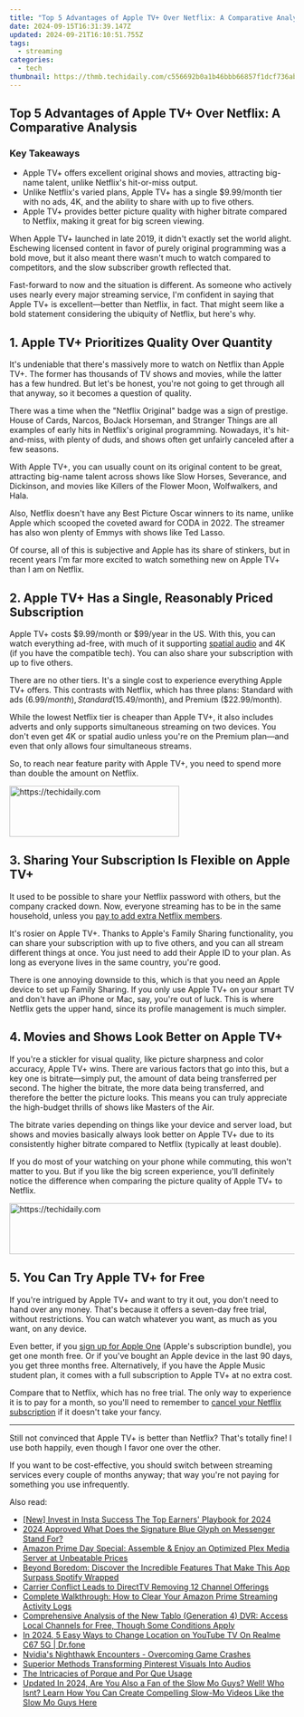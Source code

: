 ```yaml
---
title: "Top 5 Advantages of Apple TV+ Over Netflix: A Comparative Analysis"
date: 2024-09-15T16:31:39.147Z
updated: 2024-09-21T16:10:51.755Z
tags:
  - streaming
categories:
  - tech
thumbnail: https://thmb.techidaily.com/c556692b0a1b46bbb66857f1dcf736ab986ca8922706ba1c8b71876c558f69f9.jpg
---
```


## Top 5 Advantages of Apple TV+ Over Netflix: A Comparative Analysis

### Key Takeaways

* Apple TV+ offers excellent original shows and movies, attracting big-name talent, unlike Netflix's hit-or-miss output.
* Unlike Netflix's varied plans, Apple TV+ has a single $9.99/month tier with no ads, 4K, and the ability to share with up to five others.
* Apple TV+ provides better picture quality with higher bitrate compared to Netflix, making it great for big screen viewing.

 When Apple TV+ launched in late 2019, it didn't exactly set the world alight. Eschewing licensed content in favor of purely original programming was a bold move, but it also meant there wasn't much to watch compared to competitors, and the slow subscriber growth reflected that.

 Fast-forward to now and the situation is different. As someone who actively uses nearly every major streaming service, I'm confident in saying that Apple TV+ is excellent—better than Netflix, in fact. That might seem like a bold statement considering the ubiquity of Netflix, but here's why.

##  1\. Apple TV+ Prioritizes Quality Over Quantity

 It's undeniable that there's massively more to watch on Netflix than Apple TV+. The former has thousands of TV shows and movies, while the latter has a few hundred. But let's be honest, you're not going to get through all that anyway, so it becomes a question of quality.

 There was a time when the "Netflix Original" badge was a sign of prestige. House of Cards, Narcos, BoJack Horseman, and Stranger Things are all examples of early hits in Netflix's original programming. Nowadays, it's hit-and-miss, with plenty of duds, and shows often get unfairly canceled after a few seasons.

 With Apple TV+, you can usually count on its original content to be great, attracting big-name talent across shows like Slow Horses, Severance, and Dickinson, and movies like Killers of the Flower Moon, Wolfwalkers, and Hala.

 Also, Netflix doesn't have any Best Picture Oscar winners to its name, unlike Apple which scooped the coveted award for CODA in 2022\. The streamer has also won plenty of Emmys with shows like Ted Lasso.

 Of course, all of this is subjective and Apple has its share of stinkers, but in recent years I'm far more excited to watch something new on Apple TV+ than I am on Netflix.

##  2\. Apple TV+ Has a Single, Reasonably Priced Subscription

 Apple TV+ costs $9.99/month or $99/year in the US. With this, you can watch everything ad-free, with much of it supporting [spatial audio](https://android-unlock.techidaily.com/in-2024-pattern-locks-are-unsafe-secure-your-samsung-galaxy-a14-5g-phone-now-with-these-tips-by-drfone-android/) and 4K (if you have the compatible tech). You can also share your subscription with up to five others.

 There are no other tiers. It's a single cost to experience everything Apple TV+ offers. This contrasts with Netflix, which has three plans: Standard with ads ($6.99/month), Standard ($15.49/month), and Premium ($22.99/month).

 While the lowest Netflix tier is cheaper than Apple TV+, it also includes adverts and only supports simultaneous streaming on two devices. You don't even get 4K or spatial audio unless you're on the Premium plan—and even that only allows four simultaneous streams.

 So, to reach near feature parity with Apple TV+, you need to spend more than double the amount on Netflix.

<!-- affiliate ads begin -->
<a href="https://aligracehair.sjv.io/c/5597632/1886044/19272" target="_top" id="1886044">
  <img src="//a.impactradius-go.com/display-ad/19272-1886044" border="0" alt="https://techidaily.com" width="300" height="90"/>
</a>
<img height="0" width="0" src="https://aligracehair.sjv.io/i/5597632/1886044/19272" style="position:absolute;visibility:hidden;" border="0" />
<!-- affiliate ads end -->

##  3\. Sharing Your Subscription Is Flexible on Apple TV+

 It used to be possible to share your Netflix password with others, but the company cracked down. Now, everyone streaming has to be in the same household, unless you [pay to add extra Netflix members](https://screen-mirroring-recording.techidaily.com/updated-2024-approved-tenfold-video-recording-tricks-on-your-windows-11-system/).

 It's rosier on Apple TV+. Thanks to Apple's Family Sharing functionality, you can share your subscription with up to five others, and you can all stream different things at once. You just need to add their Apple ID to your plan. As long as everyone lives in the same country, you're good.

 There is one annoying downside to this, which is that you need an Apple device to set up Family Sharing. If you only use Apple TV+ on your smart TV and don't have an iPhone or Mac, say, you're out of luck. This is where Netflix gets the upper hand, since its profile management is much simpler.

##  4\. Movies and Shows Look Better on Apple TV+

 If you're a stickler for visual quality, like picture sharpness and color accuracy, Apple TV+ wins. There are various factors that go into this, but a key one is bitrate—simply put, the amount of data being transferred per second. The higher the bitrate, the more data being transferred, and therefore the better the picture looks. This means you can truly appreciate the high-budget thrills of shows like Masters of the Air.

 The bitrate varies depending on things like your device and server load, but shows and movies basically always look better on Apple TV+ due to its consistently higher bitrate compared to Netflix (typically at least double).

 If you do most of your watching on your phone while commuting, this won't matter to you. But if you like the big screen experience, you'll definitely notice the difference when comparing the picture quality of Apple TV+ to Netflix.

<!-- affiliate ads begin -->
<a href="https://imp.i357552.net/c/5597632/1013424/11832" target="_top" id="1013424">
  <img src="//a.impactradius-go.com/display-ad/11832-1013424" border="0" alt="https://techidaily.com" width="728" height="90"/>
</a>
<img height="0" width="0" src="https://imp.i357552.net/i/5597632/1013424/11832" style="position:absolute;visibility:hidden;" border="0" />
<!-- affiliate ads end -->

##  5\. You Can Try Apple TV+ for Free

 If you're intrigued by Apple TV+ and want to try it out, you don't need to hand over any money. That's because it offers a seven-day free trial, without restrictions. You can watch whatever you want, as much as you want, on any device.

 Even better, if you [sign up for Apple One](https://facebook-video-recording.techidaily.com/updated-in-2024-new-download-tool-capture-fb-videos-anywhere/) (Apple's subscription bundle), you get one month free. Or if you've bought an Apple device in the last 90 days, you get three months free. Alternatively, if you have the Apple Music student plan, it comes with a full subscription to Apple TV+ at no extra cost.

 Compare that to Netflix, which has no free trial. The only way to experience it is to pay for a month, so you'll need to remember to [cancel your Netflix subscription](https://android-frp.techidaily.com/frp-hijacker-by-hagard-download-and-bypass-your-oppo-a1-5g-frp-locks-by-drfone-android/) if it doesn't take your fancy.

---

 Still not convinced that Apple TV+ is better than Netflix? That's totally fine! I use both happily, even though I favor one over the other.

 If you want to be cost-effective, you should switch between streaming services every couple of months anyway; that way you're not paying for something you use infrequently.

<ins class="adsbygoogle"
     style="display:block"
     data-ad-format="autorelaxed"
     data-ad-client="ca-pub-7571918770474297"
     data-ad-slot="1223367746"></ins>

<ins class="adsbygoogle"
     style="display:block"
     data-ad-client="ca-pub-7571918770474297"
     data-ad-slot="8358498916"
     data-ad-format="auto"
     data-full-width-responsive="true"></ins>

<span class="atpl-alsoreadstyle">Also read:</span>
<div><ul>
<li><a href="https://instagram-videos.techidaily.com/new-invest-in-insta-success-the-top-earners-playbook-for-2024/"><u>[New] Invest in Insta Success The Top Earners' Playbook for 2024</u></a></li>
<li><a href="https://facebook-video-recording.techidaily.com/2024-approved-what-does-the-signature-blue-glyph-on-messenger-stand-for/"><u>2024 Approved What Does the Signature Blue Glyph on Messenger Stand For?</u></a></li>
<li><a href="https://media-tips.techidaily.com/amazon-prime-day-special-assemble-and-enjoy-an-optimized-plex-media-server-at-unbeatable-prices/"><u>Amazon Prime Day Special: Assemble & Enjoy an Optimized Plex Media Server at Unbeatable Prices</u></a></li>
<li><a href="https://media-tips.techidaily.com/beyond-boredom-discover-the-incredible-features-that-make-this-app-surpass-spotify-wrapped/"><u>Beyond Boredom: Discover the Incredible Features That Make This App Surpass Spotify Wrapped</u></a></li>
<li><a href="https://media-tips.techidaily.com/carrier-conflict-leads-to-directtv-removing-12-channel-offerings/"><u>Carrier Conflict Leads to DirectTV Removing 12 Channel Offerings</u></a></li>
<li><a href="https://media-tips.techidaily.com/complete-walkthrough-how-to-clear-your-amazon-prime-streaming-activity-logs/"><u>Complete Walkthrough: How to Clear Your Amazon Prime Streaming Activity Logs</u></a></li>
<li><a href="https://media-tips.techidaily.com/comprehensive-analysis-of-the-new-tablo-generation-4-dvr-access-local-channels-for-free-though-some-conditions-apply/"><u>Comprehensive Analysis of the New Tablo (Generation 4) DVR: Access Local Channels for Free, Though Some Conditions Apply</u></a></li>
<li><a href="https://fake-location.techidaily.com/in-2024-5-easy-ways-to-change-location-on-youtube-tv-on-realme-c67-5g-drfone-by-drfone-virtual-android/"><u>In 2024, 5 Easy Ways to Change Location on YouTube TV On Realme C67 5G | Dr.fone</u></a></li>
<li><a href="https://network-issues.techidaily.com/nvidias-nighthawk-encounters-overcoming-game-crashes/"><u>Nvidia's Nighthawk Encounters - Overcoming Game Crashes</u></a></li>
<li><a href="https://extra-resources.techidaily.com/superior-methods-transforming-pinterest-visuals-into-audios/"><u>Superior Methods Transforming Pinterest Visuals Into Audios</u></a></li>
<li><a href="https://mondly-stories.techidaily.com/the-intricacies-of-porque-and-por-que-usage/"><u>The Intricacies of Porque and Por Que Usage</u></a></li>
<li><a href="https://ai-video-editing.techidaily.com/updated-in-2024-are-you-also-a-fan-of-the-slow-mo-guys-well-who-isnt-learn-how-you-can-create-compelling-slow-mo-videos-like-the-slow-mo-guys-here/"><u>Updated In 2024, Are You Also a Fan of the Slow Mo Guys? Well! Who Isnt? Learn How You Can Create Compelling Slow-Mo Videos Like the Slow Mo Guys Here</u></a></li>
</ul></div>

